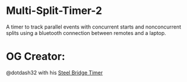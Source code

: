 # Multi-Split-Timer-2
A timer to track parallel events with concurrent starts and nonconcurrent splits using a bluetooth connection between remotes and a laptop.

# OG Creator:
@dotdash32 with his [Steel Bridge Timer](https://github.com/dotdash32/Steel-Bridge-Timer "Look at this beauty")
